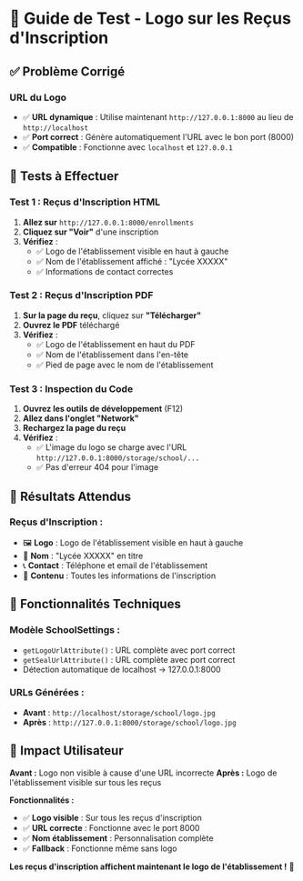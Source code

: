 # 🔧 Guide de Test - Logo sur les Reçus d'Inscription

## ✅ **Problème Corrigé**

### **URL du Logo**
- ✅ **URL dynamique** : Utilise maintenant `http://127.0.0.1:8000` au lieu de `http://localhost`
- ✅ **Port correct** : Génère automatiquement l'URL avec le bon port (8000)
- ✅ **Compatible** : Fonctionne avec `localhost` et `127.0.0.1`

## 🧪 **Tests à Effectuer**

### **Test 1 : Reçus d'Inscription HTML**
1. **Allez sur** `http://127.0.0.1:8000/enrollments`
2. **Cliquez sur "Voir"** d'une inscription
3. **Vérifiez** :
   - ✅ Logo de l'établissement visible en haut à gauche
   - ✅ Nom de l'établissement affiché : "Lycée XXXXX"
   - ✅ Informations de contact correctes

### **Test 2 : Reçus d'Inscription PDF**
1. **Sur la page du reçu**, cliquez sur **"Télécharger"**
2. **Ouvrez le PDF** téléchargé
3. **Vérifiez** :
   - ✅ Logo de l'établissement en haut du PDF
   - ✅ Nom de l'établissement dans l'en-tête
   - ✅ Pied de page avec le nom de l'établissement

### **Test 3 : Inspection du Code**
1. **Ouvrez les outils de développement** (F12)
2. **Allez dans l'onglet "Network"**
3. **Rechargez la page du reçu**
4. **Vérifiez** :
   - ✅ L'image du logo se charge avec l'URL `http://127.0.0.1:8000/storage/school/...`
   - ✅ Pas d'erreur 404 pour l'image

## 🎯 **Résultats Attendus**

### **Reçus d'Inscription :**
- 🖼️ **Logo** : Logo de l'établissement visible en haut à gauche
- 🏫 **Nom** : "Lycée XXXXX" en titre
- 📞 **Contact** : Téléphone et email de l'établissement
- 📄 **Contenu** : Toutes les informations de l'inscription

## 🔧 **Fonctionnalités Techniques**

### **Modèle SchoolSettings :**
- `getLogoUrlAttribute()` : URL complète avec port correct
- `getSealUrlAttribute()` : URL complète avec port correct
- Détection automatique de localhost → 127.0.0.1:8000

### **URLs Générées :**
- **Avant** : `http://localhost/storage/school/logo.jpg`
- **Après** : `http://127.0.0.1:8000/storage/school/logo.jpg`

## 🚀 **Impact Utilisateur**

**Avant :** Logo non visible à cause d'une URL incorrecte
**Après :** Logo de l'établissement visible sur tous les reçus

**Fonctionnalités :**
- ✅ **Logo visible** : Sur tous les reçus d'inscription
- ✅ **URL correcte** : Fonctionne avec le port 8000
- ✅ **Nom établissement** : Personnalisation complète
- ✅ **Fallback** : Fonctionne même sans logo

**Les reçus d'inscription affichent maintenant le logo de l'établissement !** 🎉
